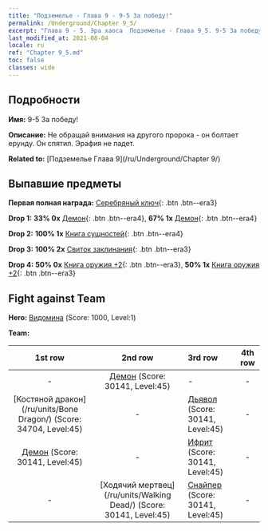 ```yaml
---
title: "Подземелье - Глава 9 - 9-5 За победу!"
permalink: /Underground/Chapter 9_5/
excerpt: "Глава 9 - 5. Эра хаоса  Подземелье - Глава 9_5. 9-5 За победу!"
last_modified_at: 2021-08-04
locale: ru
ref: "Chapter 9_5.md"
toc: false
classes: wide
---
```


## Подробности

 **Имя:** 9-5 За победу!

 **Описание:** Не обращай внимания на другого пророка - он болтает ерунду. Он спятил. Эрафия не падет.

 **Related to:** [Подземелье Глава 9](/ru/Underground/Chapter 9/)

## Выпавшие предметы

 **Первая полная награда:** [Серебряный ключ](/ItemsRU/con_693/){: .btn .btn--era3}

 **Drop 1:** **33% 0x** [Демон](/ItemsRU/unt_229/){: .btn .btn--era4}, **67% 1x** [Демон](/ItemsRU/unt_229/){: .btn .btn--era4}

 **Drop 2:** **100% 1x** [Книга сущностей](/ItemsRU/mat_39/){: .btn .btn--era4}

 **Drop 3:** **100% 2x** [Свиток заклинания](/ItemsRU/con_694/){: .btn .btn--era3}

 **Drop 4:** **50% 0x** [Книга оружия +2](/ItemsRU/mat_32/){: .btn .btn--era3}, **50% 1x** [Книга оружия +2](/ItemsRU/mat_32/){: .btn .btn--era3}


## Fight against Team
 **Hero:** [Видомина](/ru/heroes/Vidomina/) (Score: 1000, Level:1)

 **Team:**


  | 1st row | 2nd row | 3rd row | 4th row |
  |:----:|:----:|:----|:----:|
  | - | [Демон](/ru/units/Demon/) (Score: 30141, Level:45)  | - | - |
  | [Костяной дракон](/ru/units/Bone Dragon/) (Score: 34704, Level:45)  | - | [Дьявол](/ru/units/Devil/) (Score: 30141, Level:45)  | - |
  | [Демон](/ru/units/Demon/) (Score: 30141, Level:45)  | - | [Ифрит](/ru/units/Efreeti/) (Score: 30141, Level:45)  | - |
  | - | [Ходячий мертвец](/ru/units/Walking Dead/) (Score: 30141, Level:45)  | [Снайпер](/ru/units/Sharpshooter/) (Score: 30141, Level:45)  | - |


